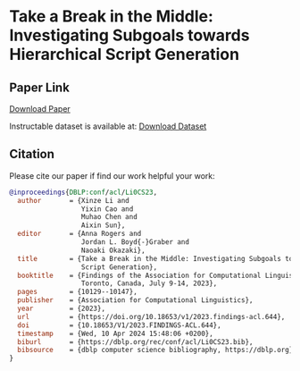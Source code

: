 # Take a Break in the Middle: Investigating Subgoals towards Hierarchical Script Generation

## Paper Link
[Download Paper](https://aclanthology.org/2023.findings-acl.644.pdf)

Instructable dataset is available at:
[Download Dataset](https://entuedu-my.sharepoint.com/:x:/g/personal/xinze_li_staff_main_ntu_edu_sg/ER2Xu6HUxzhEkR9jPjkbwh8BdZmYa9yQGQuHm9kcOUXZ8w)

## Citation
Please cite our paper if find our work helpful your work:
```bibtex
@inproceedings{DBLP:conf/acl/Li0CS23,
  author       = {Xinze Li and
                  Yixin Cao and
                  Muhao Chen and
                  Aixin Sun},
  editor       = {Anna Rogers and
                  Jordan L. Boyd{-}Graber and
                  Naoaki Okazaki},
  title        = {Take a Break in the Middle: Investigating Subgoals towards Hierarchical
                  Script Generation},
  booktitle    = {Findings of the Association for Computational Linguistics: {ACL} 2023,
                  Toronto, Canada, July 9-14, 2023},
  pages        = {10129--10147},
  publisher    = {Association for Computational Linguistics},
  year         = {2023},
  url          = {https://doi.org/10.18653/v1/2023.findings-acl.644},
  doi          = {10.18653/V1/2023.FINDINGS-ACL.644},
  timestamp    = {Wed, 10 Apr 2024 15:48:06 +0200},
  biburl       = {https://dblp.org/rec/conf/acl/Li0CS23.bib},
  bibsource    = {dblp computer science bibliography, https://dblp.org}
}
```
